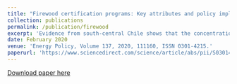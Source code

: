 ```yaml
---
title: "Firewood certification programs: Key attributes and policy implications"
collection: publications
permalink: /publication/firewood
excerpt: 'Evidence from south-central Chile shows that the concentration limits for PM<sub>10</sub> and PM<sub>2.5</sub>, defined by both the World Health Organization and national standards, are systematically exceeded, affecting approximately 10 million people. Among the sources of this pollution, firewood use accounts for the largest share. This study assesses whether consumers value environmental, social, and legal attributes associated with the firewood certification programs. We used a discrete choice model based on a sample of 500 households. According to our results, the price premium for certified firewood is about 10% in the most likely scenario, with those attributes closely related to private benefits having a higher value, compared to those of social benefits. We identify significant heterogeneity among respondents belonging to two different consumer classes: 1) those who are less price sensitive and are willing to pay for attributes related to certification; 2) those who are sensitive to prices and are not willing to pay for attributes related to certification. Since the second class includes about 46% of the sample, the implementation of certification programs could be jeopardized. Therefore, knowing this information helps us determine whether a certification system can foster the firewood industry transition to a more sustainable model.'
date: February 2020
venue: 'Energy Policy, Volume 137, 2020, 111160, ISSN 0301-4215.'
paperurl: 'https://www.sciencedirect.com/science/article/abs/pii/S0301421519307463'
---
```


[Download paper here](https://www.sciencedirect.com/science/article/abs/pii/S0301421519307463)
